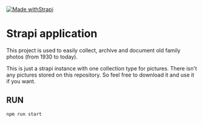 [![Made withStrapi](https://img.shields.io/badge/Made%20with-Strapi-purple?style=for-the-badge&logo=Strapi)](https://strapi.io/documentation/developer-docs/latest/getting-started/introduction.html)
# Strapi application

This project is used to easily collect, archive and document old family photos (from 1930 to today).

This is just a strapi instance with one collection type for pictures. 
There isn't any pictures stored on this repository. So feel free to download it and use it if you want.

## RUN

```
npm run start
```